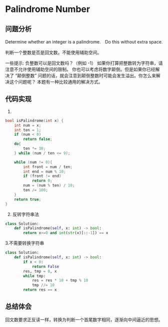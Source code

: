 # Palindrome Number

## 问题分析
Determine whether an integer is a palindrome.　Do this without extra space.

判断一个整数是否是回文数。不能使用辅助空间。

一些提示:
负整数可以是回文数吗？（例如 -1）
如果你打算把整数转为字符串，请注意不允许使用辅助空间的限制。
你也可以考虑将数字颠倒。但是如果你已经解决了 “颠倒整数” 问题的话，就会注意到颠倒整数时可能会发生溢出。你怎么来解决这个问题呢？
本题有一种比较通用的解决方式。

## 代码实现
1.
``` C
bool isPalindrome(int x) {
	int num = x;
	int ten = 1;
	if (num < 0)
		return false;
	do{
		ten *= 10;
	} while (num / ten <= 9);

	while (num != 0){
		int front = num / ten;
		int end = num % 10;
		if (front != end)
			return 0;
		num = (num % ten) / 10;
		ten /= 100;
	}
	return true;
}
```

2. 反转字符串法
```python
class Solution:
    def isPalindrome(self, x: int) -> bool:
        return x>=0 and int(str(x)[::-1]) == x
```

3.不需要转换字符串
```python
class Solution:
    def isPalindrome(self, x: int) -> bool:
        if x < 0:
            return False
        res, tmp = 0, x
        while tmp:
            res = res * 10 + tmp % 10
            tmp //= 10
        return res == x
```

## 总结体会

回文数要求正反读一样，转换为判断一个首尾数字相同，逐渐向中间逼近的思想。
